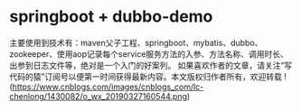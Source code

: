# springboot + dubbo-demo
主要使用到技术有：maven父子工程、springboot、mybatis、dubbo、zookeeper、使用aop记录每个service服务方法的入参、方法名称、调用时长、出参到日志文件等，绝对是一个入门的好案列。
如果喜欢作者的文章，请关注“写代码的猿”订阅号以便第一时间获得最新内容。本文版权归作者所有，欢迎转载
!(https://www.cnblogs.com/images/cnblogs_com/lc-chenlong/1430082/o_wx_20190327160544.png)

